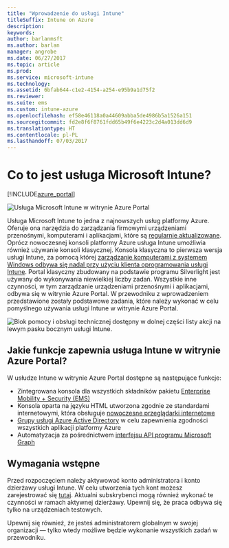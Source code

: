 ```yaml
---
title: "Wprowadzenie do usługi Intune"
titleSuffix: Intune on Azure
description: 
keywords: 
author: barlanmsft
ms.author: barlan
manager: angrobe
ms.date: 06/27/2017
ms.topic: article
ms.prod: 
ms.service: microsoft-intune
ms.technology: 
ms.assetid: 6bfab644-c1e2-4154-a254-e95b9a1d75f2
ms.reviewer: 
ms.suite: ems
ms.custom: intune-azure
ms.openlocfilehash: ef58e46118a0a44609abba5de4986b5a1526a151
ms.sourcegitcommit: fd2e8f6f8761fdd65b49f6e4223c2d4a013dd6d9
ms.translationtype: HT
ms.contentlocale: pl-PL
ms.lasthandoff: 07/03/2017
---
```

# <a name="what-is-microsoft-intune"></a>Co to jest usługa Microsoft Intune?

[!INCLUDE[azure_portal](./includes/azure_portal.md)]

![Usługa Microsoft Intune w witrynie Azure Portal](./media/generic-intune-azure.png)

Usługa Microsoft Intune to jedna z najnowszych usług platformy Azure. Oferuje ona narzędzia do zarządzania firmowymi urządzeniami przenośnymi, komputerami i aplikacjami, które są [regularnie aktualizowane](whats-new.md). Oprócz nowoczesnej konsoli platformy Azure usługa Intune umożliwia również używanie konsoli klasycznej. Konsola klasyczna to pierwsza wersja usługi Intune, za pomocą której [zarządzanie komputerami z systemem Windows odbywa się nadal przy użyciu klienta oprogramowania usługi Intune](/intune-classic/deploy-use/pc-management-comparison.md). Portal klasyczny zbudowany na podstawie programu Silverlight jest używany do wykonywania niewielkiej liczby zadań. Wszystkie inne czynności, w tym zarządzanie urządzeniami przenośnymi i aplikacjami, odbywa się w witrynie Azure Portal. W przewodniku z wprowadzeniem przedstawione zostały podstawowe zadania, które należy wykonać w celu pomyślnego używania usługi Intune w witrynie Azure Portal.

![Blok pomocy i obsługi technicznej dostępny w dolnej części listy akcji na lewym pasku bocznym usługi Intune.](./media/intune-azure-help-support-closeup.png)

## <a name="what-does-intune-in-the-azure-portal-provide"></a>Jakie funkcje zapewnia usługa Intune w witrynie Azure Portal?

W usłudze Intune w witrynie Azure Portal dostępne są następujące funkcje:

* Zintegrowana konsola dla wszystkich składników pakietu [Enterprise Mobility + Security (EMS)](https://docs.microsoft.com/enterprise-mobility-security)
* Konsola oparta na języku HTML utworzona zgodnie ze standardami internetowymi, która obsługuje [nowoczesne przeglądarki internetowe](supported-devices-browsers.md)
* [Grupy usługi Azure Active Directory](groups-get-started.md) w celu zapewnienia zgodności wszystkich aplikacji platformy Azure
* Automatyzacja za pośrednictwem [interfejsu API programu Microsoft Graph](intune-graph-apis.md)

## <a name="prerequisites"></a>Wymagania wstępne

Przed rozpoczęciem należy aktywować konto administratora i konto dzierżawy usługi Intune. W celu utworzenia tych kont możesz zarejestrować się [tutaj](https://portal.office.com/Signup/Signup.aspx?OfferId=40BE278A-DFD1-470a-9EF7-9F2596EA7FF9&dl=INTUNE_A&ali=1#0%20). Aktualni subskrybenci mogą również wykonać te czynności w ramach aktywnej dzierżawy. Upewnij się, że praca odbywa się tylko na urządzeniach testowych.

Upewnij się również, że jesteś administratorem globalnym w swojej organizacji — tylko wtedy możliwe będzie wykonanie wszystkich zadań w przewodniku.
